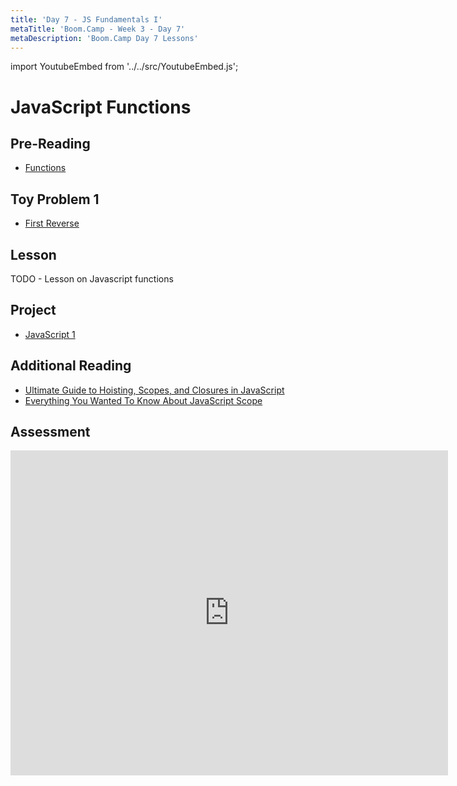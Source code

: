 ```yaml
---
title: 'Day 7 - JS Fundamentals I'
metaTitle: 'Boom.Camp - Week 3 - Day 7'
metaDescription: 'Boom.Camp Day 7 Lessons'
---
```


import YoutubeEmbed from '../../src/YoutubeEmbed.js';

# JavaScript Functions

## Pre-Reading

- [Functions](https://eloquentjavascript.net/03_functions.html)

## Toy Problem 1

- [First Reverse](https://repl.it/@AodhanHayter/First-Reverse)

## Lesson

TODO - Lesson on Javascript functions
<YoutubeEmbed link="https://www.youtube.com/embed/NpEaa2P7qZI" />

## Project

- [JavaScript 1](https://github.com/boomcamp/javascript-1)

## Additional Reading

- [Ultimate Guide to Hoisting, Scopes, and Closures in JavaScript](https://tylermcginnis.com/ultimate-guide-to-execution-contexts-hoisting-scopes-and-closures-in-javascript/)
- [Everything You Wanted To Know About JavaScript Scope](https://ultimatecourses.com/blog/everything-you-wanted-to-know-about-javascript-scope)

## Assessment

<iframe src="https://docs.google.com/forms/d/e/1FAIpQLSdCjqQfPmOR-ZtdNDhPnbosCvVbC4--RHkWER5dnPeY0WKMVA/viewform?embedded=true" width="700" height="520" frameborder="0" marginheight="0" marginwidth="0">Loading…</iframe>


